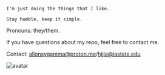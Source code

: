 `I'm just doing the things that I like.`

`Stay humble, keep it simple.`

Pronouns: they/them.

If you have questions about my repo, feel free to contact me.

Contact: allonsygamma@proton.me/hjjia@iastate.edu

![avatar](http://www.catb.org/hacker-emblem/glider.png)
